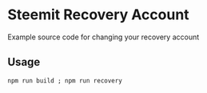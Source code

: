 # Steemit Recovery Account

Example source code for changing your recovery account

## Usage

```
npm run build ; npm run recovery
```